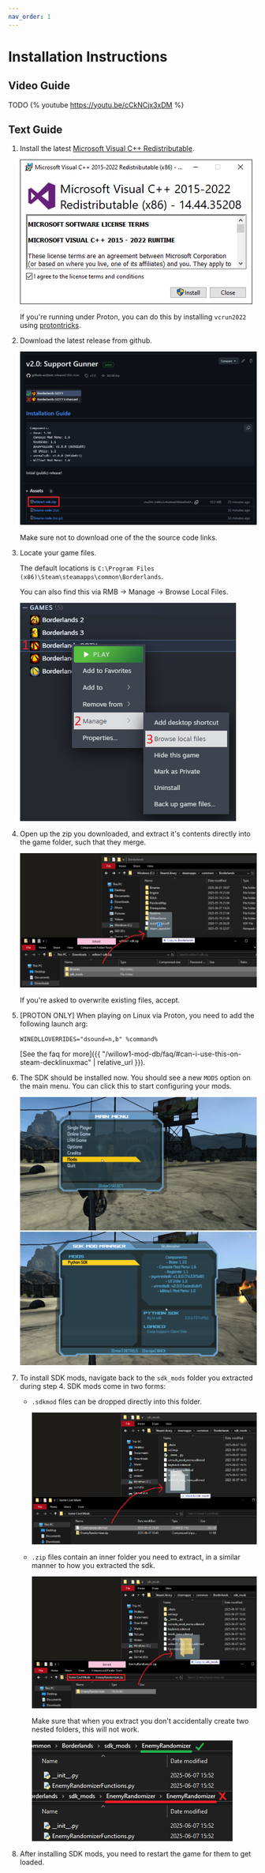 ```yaml
---
nav_order: 1
---
```


# Installation Instructions

## Video Guide

TODO
{% youtube https://youtu.be/cCkNCjx3xDM %}

## Text Guide
1. Install the latest
   [Microsoft Visual C++ Redistributable](https://aka.ms/vs/17/release/vc_redist.x86.exe).

   ![VC Redist Installer](/assets/images/willow1-installation/vcredist.png)
   
   If you're running under Proton, you can do this by installing `vcrun2022` using
   [protontricks](https://github.com/Matoking/protontricks).

2. Download the latest release from github.

   ![TODO Github download page](/assets/images/willow1-installation/download.png)

   Make sure not to download one of the the source code links.

3. Locate your game files.

   The default locations is `C:\Program Files (x86)\Steam\steamapps\common\Borderlands`.

   You can also find this via RMB -> Manage -> Browse Local Files.

   ![Steam browse local files option](/assets/images/willow1-installation/steam-local.png)

4. Open up the zip you downloaded, and extract it's contents directly into the game folder, such
   that they merge.

   ![Extracting the zip into the game folder](/assets/images/willow1-installation/extract-files.png)

   If you're asked to overwrite existing files, accept.

5. \[PROTON ONLY\] When playing on Linux via Proton, you need to add the following launch arg:
   ```
   WINEDLLOVERRIDES="dsound=n,b" %command%
   ```

   [See the faq for more]({{ "/willow1-mod-db/faq/#can-i-use-this-on-steam-decklinuxmac" | relative_url }}).

6. The SDK should be installed now. You should see a new `MODS` option on the main menu. You can
   click this to start configuring your mods.

   ![The main menu, with a 'MODS' entry](/assets/images/willow1-installation/menu-outer.png)    
   ![The mods menu](/assets/images/willow1-installation/menu-inner.png)

7. To install SDK mods, navigate back to the `sdk_mods` folder you extracted during step 4. SDK mods
   come in two forms:
   - `.sdkmod` files can be dropped directly into this folder.

     ![Installing a dot sdkmod](/assets/images/willow1-installation/dot-sdkmod.png)

   - `.zip` files contain an inner folder you need to extract, in a similar manner to how you
     extracted the sdk.

     ![Installing a dot zip](/assets/images/willow1-installation/dot-zip.png)

     Make sure that when you extract you don't accidentally create two nested folders, this will not
     work.

     ![Comparing normal vs nested mod folders](/assets/images/willow1-installation/nested.png)

8. After installing SDK mods, you need to restart the game for them to get loaded.
